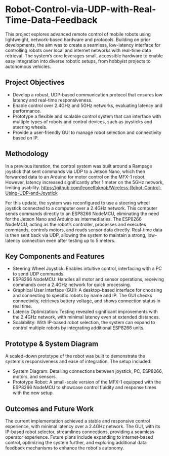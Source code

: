 # Robot-Control-via-UDP-with-Real-Time-Data-Feedback

This project explores advanced remote control of mobile robots using lightweight, network-based hardware and protocols. Building on prior developments, the aim was to create a seamless, low-latency interface for controlling robots over local and internet networks with real-time data retrieval. The system’s core leverages small, accessible hardware to enable easy integration into diverse robotic setups, from hobbyist projects to autonomous vehicles.

## Project Objectives
- Develop a robust, UDP-based communication protocol that ensures low latency and real-time responsiveness.
- Enable control over 2.4GHz and 5GHz networks, evaluating latency and performance.
- Prototype a flexible and scalable control system that can interface with multiple types of robots and control devices, such as joysticks and steering wheels.
- Provide a user-friendly GUI to manage robot selection and connectivity based on IP.

## Methodology
In a previous iteration, the control system was built around a Rampage joystick that sent commands via UDP to a Jetson Nano, which then forwarded data to an Arduino for motor control on the MFX-1 robot. However, latency increased significantly after 1 meter on the 5GHz network, limiting usability. https://github.com/leonelfoknob/Wireless-Robot-Control-Using-UDP-and-Joystick

For this update, the system was reconfigured to use a steering wheel joystick connected to a computer over a 2.4GHz network. This computer sends commands directly to an ESP8266 NodeMCU, eliminating the need for the Jetson Nano and Arduino as intermediaries. The ESP8266 NodeMCU, acting as the robot’s controller, processes and executes commands, controls motors, and reads sensor data directly. Real-time data is then sent back via UDP, allowing the system to maintain a strong, low-latency connection even after testing up to 5 meters.

## Key Components and Features
- Steering Wheel Joystick: Enables intuitive control, interfacing with a PC to send UDP commands.
- ESP8266 NodeMCU: Handles all motor and sensor operations, receiving commands over a 2.4GHz network for quick processing.
- Graphical User Interface (GUI): A desktop-based interface for choosing and connecting to specific robots by name and IP. The GUI checks connectivity, retrieves battery voltage, and shows connection status in real time.
- Latency Optimization: Testing revealed significant improvements with the 2.4GHz network, with minimal latency even at extended distances.
- Scalability: With IP-based robot selection, the system can expand to control multiple robots by integrating additional ESP8266 units.

## Prototype & System Diagram
A scaled-down prototype of the robot was built to demonstrate the system's responsiveness and ease of integration. The setup included:

- System Diagram: Detailing connections between joystick, PC, ESP8266, motors, and sensors.
- Prototype Robot: A small-scale version of the MFX-1 equipped with the ESP8266 NodeMCU to showcase control fluidity and response times with the new setup.

## Outcomes and Future Work
The current implementation achieved a stable and responsive control experience, with minimal latency over a 2.4GHz network. The GUI, with its IP-based robot selector, streamlines connections, providing a seamless operator experience. Future plans include expanding to internet-based control, optimizing the system further, and exploring additional data feedback mechanisms to enhance the robot's autonomy.
